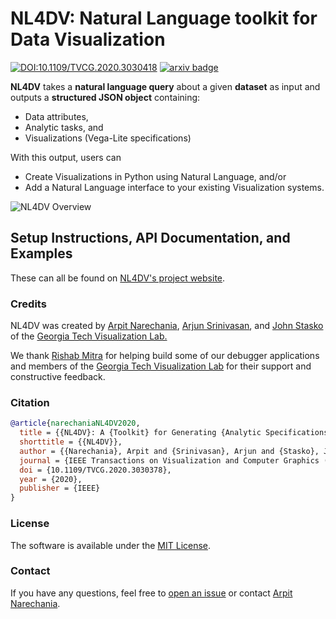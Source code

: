 # NL4DV: **N**atural **L**anguage toolkit **for** **D**ata **V**isualization
[![DOI:10.1109/TVCG.2020.3030418](https://zenodo.org/badge/DOI/10.1109/TVCG.2020.3030378.svg)](https://doi.org/10.1109/TVCG.2020.3030378)
[![arxiv badge](https://img.shields.io/badge/arXiv-2008.10723-red)](https://arxiv.org/abs/2008.10723)

**NL4DV** takes a **natural language query** about a given **dataset** as input and outputs a **structured JSON object** containing:
* Data attributes, 
* Analytic tasks, and
* Visualizations (Vega-Lite specifications)

With this output, users can 
  - Create Visualizations in Python using Natural Language, and/or
  - Add a Natural Language interface to your existing Visualization systems.


![NL4DV Overview](https://raw.githubusercontent.com/nl4dv/nl4dv/master/overview.png)

## Setup Instructions, API Documentation, and Examples
These can all be found on [NL4DV's project website](https://nl4dv.github.io/nl4dv/).

### Credits
NL4DV was created by 
<a target="_blank" href="https://www.cc.gatech.edu/~anarechania3">Arpit Narechania</a>, <a target="_blank" href="https://arjun010.github.io/">Arjun Srinivasan</a>, and <a href="https://www.cc.gatech.edu/~john.stasko/">John Stasko</a> of the <a target="_blank" href="http://vis.gatech.edu/">Georgia Tech Visualization Lab.</a>

We thank <a target="_blank"  href="https://www.linkedin.com/in/rmitra34/">Rishab Mitra</a> for helping build some of our debugger applications and members of the <a target="_blank" href="http://vis.gatech.edu/">Georgia Tech Visualization Lab</a> for their support and constructive feedback.</p>

### Citation

```bibTeX
@article{narechaniaNL4DV2020,
  title = {{NL4DV}: A {Toolkit} for Generating {Analytic Specifications} for {Data Visualization} from {Natural Language} Queries},
  shorttitle = {{NL4DV}},
  author = {{Narechania}, Arpit and {Srinivasan}, Arjun and {Stasko}, John},
  journal = {IEEE Transactions on Visualization and Computer Graphics (TVCG)},
  doi = {10.1109/TVCG.2020.3030378},
  year = {2020},
  publisher = {IEEE}
}
```

### License
The software is available under the [MIT License](https://github.com/nl4dv/nl4dv/blob/master/LICENSE).

### Contact
If you have any questions, feel free to [open an issue](https://github.com/nl4dv/nl4dv/issues/new/choose) or contact [Arpit Narechania](https://www.cc.gatech.edu/~anarechania3).
